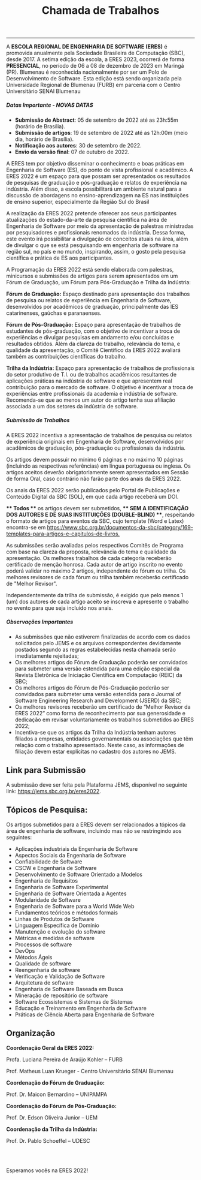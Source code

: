 ﻿---
layout: page-fullwidth
title: "Chamada de Trabalhos"
#meta_title: "Dúvidas? Entre em contato conosco"
subheadline: ""
#teaser: "Entre em contato conosco pelo e-mail #eres2020.uem@gmail.com"
permalink: "/chamada/"
header:
   image_fullwidth: BannerERES2023.png
---
<hr>

<p>A <strong>ESCOLA REGIONAL DE ENGENHARIA DE SOFTWARE (ERES)</strong> é promovida anualmente pela Sociedade Brasileira de Computação (SBC), desde 2017. A setima edição da escola, a ERES 2023, ocorrerá de forma <strong>PRESENCIAL</strong>, no período de 06 a 08 de dezembro de 2023 em Maringá (PR). Blumenau é reconhecida nacionalmente por ser um Polo de Desenvolvimento de Software. Esta edição está sendo organizada pela Universidade Regional de Blumenau (FURB) em parceria com o Centro Universitário SENAI Blumenau </p>

<h5>Datas Importante - <strong>NOVAS DATAS</strong></h5>
<ul>
  <li><strong>Submissão de Abstract</strong>: 05 de setembro de 2022 até as 23h:55m (horário de Brasília).</li>
  <li><strong>Submissão de artigos</strong>: 19 de setembro de 2022 até as 12h:00m (meio dia, horário de Brasília).</li>
  <li><strong>Notificação aos autores</strong>: 30 de setembro de 2022.</li>
  <li><strong>Envio da versão final</strong>: 07 de outubro de 2022.</li>
</ul>

<p>A ERES tem por objetivo disseminar o conhecimento e boas práticas em Engenharia de Software (ES), do ponto de vista profissional e acadêmico. A ERES 2022 é um espaço para que possam ser apresentados os resultados de pesquisas de graduação e pós-graduação e relatos de experiência na indústria. Além disso, a escola possibilitará um ambiente natural para a discussão de abordagens no ensino-aprendizagem na ES nas instituições de ensino superior, especialmente da Região Sul do Brasil</p>

<p>A realização da ERES 2022 pretende oferecer aos seus participantes atualizações do estado-da-arte da pesquisa científica na área de Engenharia de Software por meio da apresentação de palestras ministradas por pesquisadores e profissionais renomados da indústria. Dessa forma, este evento irá possibilitar a divulgação de conceitos atuais na área, além de divulgar o que se está pesquisando em engenharia de software na região sul, no país e no mundo, inspirando, assim, o gosto pela pesquisa científica e prática de ES aos participantes.</p>

<p>A Programação da ERES 2022 está sendo elaborada com palestras, minicursos e submissões de artigos para serem apresentados em um Fórum de Graduação, um Fórum para Pós-Graduação e Trilha da Indústria:</p>

<p><strong>Fórum de Graduação:</strong> Espaço destinado para apresentação dos trabalhos de pesquisa ou relatos de experiência em Engenharia de Software, desenvolvidos por acadêmicos de graduação, principalmente das IES catarinenses, gaúchas e paranaenses.</p>
<p><strong>Fórum de Pós-Graduação:</strong> Espaço para apresentação de trabalhos de estudantes de pós-graduação, com o objetivo de incentivar a troca de experiências e divulgar pesquisas em andamento e/ou concluídas e resultados obtidos. Além da clareza do trabalho, relevância do tema, e qualidade da apresentação, o Comitê Científico da ERES 2022 avaliará também as contribuições científicas do trabalho.</p>
<p><strong>Trilha da Indústria:</strong> Espaço para apresentação de trabalhos de profissionais do setor produtivo de T.I. ou de trabalhos acadêmicos resultantes de aplicações práticas na indústria de software e que apresentem real contribuição para o mercado de software. O objetivo é incentivar a troca de experiências entre profissionais da academia e indústria de software. Recomenda-se que ao menos um autor do artigo tenha sua afiliação associada a um dos setores da indústria de software.</p>

<h5>Submissão de Trabalhos</h5>

<p>A ERES 2022 incentiva a apresentação de trabalhos de pesquisa ou relatos de experiência originais em Engenharia de Software, desenvolvidos por acadêmicos de graduação, pós-graduação ou profissionais da indústria.</p>

<p>Os artigos devem possuir no mínimo 6 páginas e no máximo 10 páginas (incluindo as respectivas referências) em língua portuguesa ou inglesa. Os artigos aceitos deverão obrigatoriamente serem apresentados em Sessão de forma Oral, caso contrário não farão parte dos anais da ERES 2022.</p>

<p>Os anais da ERES 2022 serão publicados pelo Portal de Publicações e Conteúdo Digital da SBC (SOL), em que cada artigo receberá um DOI.</p>

<p><strong>** Todos **</strong> os artigos devem ser submetidos, <strong>** SEM A IDENTIFICAÇÃO DOS AUTORES E DE SUAS INSTITUIÇÕES (DOUBLE-BLIND) **</strong>, respeitando o formato de artigos para eventos da SBC, cujo template (Word e Latex) encontra-se em <a href="https://www.sbc.org.br/documentos-da-sbc/category/169-templates-para-artigos-e-capitulos-de-livros">https://www.sbc.org.br/documentos-da-sbc/category/169-templates-para-artigos-e-capitulos-de-livros.</a> </p>

<p>As submissões serão avaliadas pelos respectivos Comitês de Programa com base na clareza da proposta, relevância do tema e qualidade da apresentação.  Os melhores trabalhos de cada categoria receberão certificado de menção honrosa. Cada autor de artigo inscrito no evento poderá validar no máximo 2 artigos, independente do fórum ou trilha. Os melhores revisores de cada fórum ou trilha também receberão certificado de "Melhor Revisor". </p>

<p>Independentemente da trilha de submissão, é exigido que pelo menos 1 (um) dos autores de cada artigo aceito se inscreva e apresente o trabalho no evento para que seja incluído nos anais. </p>

<h5>Observações Importantes</h5>
<ul>
  <li>As submissões que não estiverem finalizadas de acordo com os dados solicitados pelo JEMS e os arquivos correspondentes devidamente postados segundo as regras estabelecidas nesta chamada serão imediatamente rejeitadas;</li>
  <li>Os melhores artigos do Fórum de Graduação poderão ser convidados para submeter uma versão estendida para uma edição especial da Revista Eletrônica de Iniciação Científica em Computação (REIC) da SBC;</li>
  <li>Os melhores artigos do Fórum de Pós-Graduação poderão ser convidados para submeter uma versão estendida para o Journal of Software Engineering Research and Development (JSERD) da SBC;</li>
  <li>Os melhores revisores receberão um certificado de “Melhor Revisor da ERES 2022” como forma de reconhecimento por sua generosidade e dedicação em revisar voluntariamente os trabalhos submetidos ao ERES 2022;</li>
  <li>Incentiva-se que os artigos da Trilha da Indústria tenham autores filiados a empresas, entidades governamentais ou associações que têm relação com o trabalho apresentado. Neste caso, as informações de filiação devem estar explícitas no cadastro dos autores no JEMS.</li>
</ul>

<h2>Link para Submissão</h2>
<p>A submissão deve ser feita pela Plataforma JEMS, disponível no seguinte link: <a href="https://jems.sbc.org.br/eres2022" target="_blank">https://jems.sbc.org.br/eres2022</a>.</p>

<h2>Tópicos de Pesquisa:</h2>

<p>Os artigos submetidos para a ERES devem ser relacionados a tópicos da área de engenharia de software, incluindo mas não se restringindo aos seguintes:</p>
<ul>
   <li>Aplicações industriais da Engenharia de Software</li>
   <li>Aspectos Sociais da Engenharia de Software</li>
   <li>Confiabilidade de Software</li>
   <li>CSCW e Engenharia de Software</li>
   <li>Desenvolvimento de Software Orientado a Modelos</li>
   <li>Engenharia de Requisitos</li>
   <li>Engenharia de Software Experimental</li>
   <li>Engenharia de Software Orientada a Agentes</li>
   <li>Modularidade de Software</li>
   <li>Engenharia de Software para a World Wide Web</li>
   <li>Fundamentos teóricos e métodos formais</li>
   <li>Linhas de Produtos de Software</li>
   <li>Linguagem Específica de Domínio</li>
   <li>Manutenção e evolução do software</li>
   <li>Métricas e medidas de software</li>
   <li>Processos de software</li>
   <li>DevOps</li>
   <li>Métodos Ágeis</li>
   <li>Qualidade de software </li>
   <li>Reengenharia de software </li>
   <li>Verificação e Validação de Software</li>
   <li>Arquitetura de software</li>
   <li>Engenharia de Software Baseada em Busca</li>
   <li>Mineração de repositório de software</li>
   <li>Software Ecossistemas e Sistemas de Sistemas</li>
   <li>Educação e Treinamento em Engenharia de Software</li>
   <li>Práticas de Ciência Aberta para Engenharia de Software</li>
</ul>


<h2>Organização</h2>

<p><strong>Coordenação Geral da ERES 2022:</strong></p>
<p>Profa. Luciana Pereira de Araújo Kohler – FURB</p>
<p>Prof. Matheus Luan Krueger - Centro Universitário SENAI Blumenau </p>
<p><strong>Coordenação do Fórum de Graduação:</strong></p>
<p>Prof. Dr. Maicon Bernardino – UNIPAMPA</p>
<p><strong>Coordenação do Fórum de Pós-Graduação:</strong></p>
<p>Prof. Dr. Edson Oliveira Junior – UEM</p>
<p><strong>Coordenação da Trilha da Indústria:</strong></p>
<p>Prof. Dr. Pablo Schoeffel – UDESC</p>

<br>
<br>
<p>Esperamos vocês na ERES 2022!</p>
